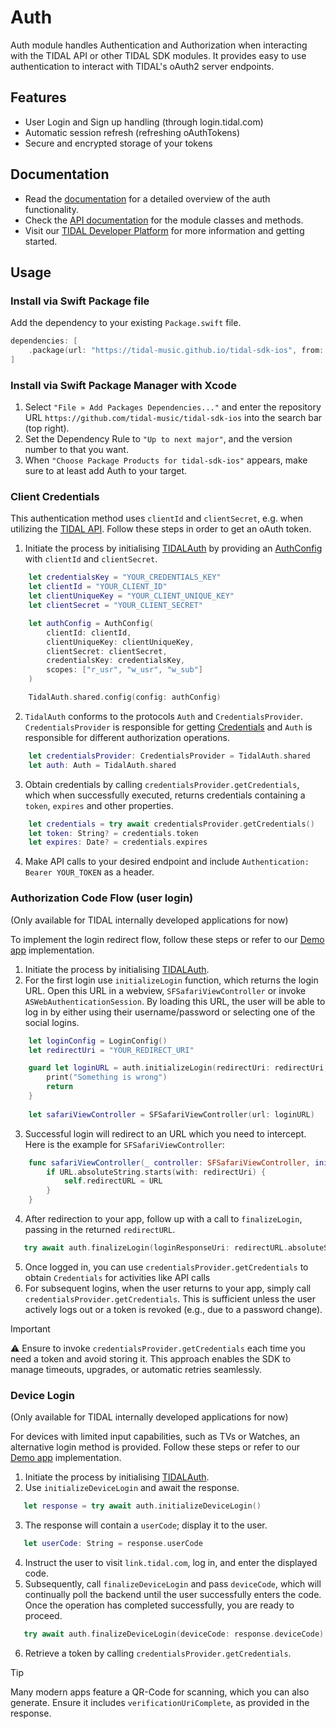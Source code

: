 # Auth

Auth module handles Authentication and Authorization when interacting with the TIDAL API or other TIDAL SDK modules.
It provides easy to use authentication to interact with TIDAL's oAuth2 server endpoints.

## Features
* User Login and Sign up handling (through login.tidal.com)
* Automatic session refresh (refreshing oAuthTokens)
* Secure and encrypted storage of your tokens

## Documentation
* Read the [documentation](https://github.com/tidal-music/tidal-sdk/blob/main/Auth.md) for a detailed overview of the auth functionality.
* Check the [API documentation](https://tidal-music.github.io/tidal-sdk-ios/documentation/auth/) for the module classes and methods.
* Visit our [TIDAL Developer Platform](https://developer.tidal.com/) for more information and getting started. 

## Usage

### Install via Swift Package file

Add the dependency to your existing `Package.swift` file.
```Swift
dependencies: [
    .package(url: "https://tidal-music.github.io/tidal-sdk-ios", from: "<VERSION>"))
]
```

### Install via Swift Package Manager with Xcode

1. Select `"File » Add Packages Dependencies..."` and enter the repository URL `https://github.com/tidal-music/tidal-sdk-ios` into the search bar (top right).
2. Set the Dependency Rule to `"Up to next major"`, and the version number to that you want. 
3. When `"Choose Package Products for tidal-sdk-ios"` appears, make sure to at least add Auth to your target.

### Client Credentials

This authentication method uses `clientId` and `clientSecret`, e.g. when utilizing the [TIDAL API](https://developer.tidal.com/documentation/api/api-overview). Follow these steps in order to get an oAuth token.

1. Initiate the process by initialising [TIDALAuth](./auth.swift) by providing an [AuthConfig](./Model/AuthConfig.swift) with `clientId` and `clientSecret`.
```swift
    let credentialsKey = "YOUR_CREDENTIALS_KEY"
    let clientId = "YOUR_CLIENT_ID"
    let clientUniqueKey = "YOUR_CLIENT_UNIQUE_KEY"
    let clientSecret = "YOUR_CLIENT_SECRET"

    let authConfig = AuthConfig(
        clientId: clientId,
        clientUniqueKey: clientUniqueKey,
        clientSecret: clientSecret,
        credentialsKey: credentialsKey,
        scopes: ["r_usr", "w_usr", "w_sub"]
    )

    TidalAuth.shared.config(config: authConfig)
```
2. `TidalAuth` conforms to the protocols `Auth` and `CredentialsProvider`. `CredentialsProvider` is responsible for getting [Credentials](./Model/Credentials.swift) and `Auth` is responsible for different authorization operations. 
```swift
    let credentialsProvider: CredentialsProvider = TidalAuth.shared
	let auth: Auth = TidalAuth.shared
```  
   
3. Obtain credentials by calling `credentialsProvider.getCredentials`, which when successfully executed, returns credentials containing a `token`, `expires` and other properties.
```swift
    let credentials = try await credentialsProvider.getCredentials()
    let token: String? = credentials.token
    let expires: Date? = credentials.expires
```  
  
4. Make API calls to your desired endpoint and include `Authentication: Bearer YOUR_TOKEN` as a header.

### Authorization Code Flow (user login)
(Only available for TIDAL internally developed applications for now)

To implement the login redirect flow, follow these steps or refer to our [Demo app](https://github.com/tidal-music/tidal-sdk-ios/tree/main/TestApps/AuthTestApp) implementation.

1. Initiate the process by initialising [TIDALAuth](./auth.swift).
2. For the first login use `initializeLogin` function, which returns the login URL. Open this URL in a webview, `SFSafariViewController` or invoke `ASWebAuthenticationSession`. By loading this URL, the user will be able to log in by either using their username/password or selecting one of the social logins.
```swift
	let loginConfig = LoginConfig()
	let redirectUri = "YOUR_REDIRECT_URI"

	guard let loginURL = auth.initializeLogin(redirectUri: redirectUri, loginConfig: loginConfig) else {
		print("Something is wrong")
		return
	}
	
	let safariViewController = SFSafariViewController(url: loginURL)
```
3. Successful login will redirect to an URL which you need to intercept. Here is the example for `SFSafariViewController`:
```swift
    func safariViewController(_ controller: SFSafariViewController, initialLoadDidRedirectTo URL: URL) {
        if URL.absoluteString.starts(with: redirectUri) {
            self.redirectURL = URL
        }
    }
```
4. After redirection to your app, follow up with a call to `finalizeLogin`, passing in the returned `redirectURL`.
 ```swift
    try await auth.finalizeLogin(loginResponseUri: redirectURL.absoluteString)
 ```
5. Once logged in, you can use `credentialsProvider.getCredentials` to obtain `Credentials` for activities like API calls
6. For subsequent logins, when the user returns to your app, simply call `credentialsProvider.getCredentials`. This is sufficient unless the user actively logs out or a token is revoked (e.g., due to a password change).

> [!IMPORTANT] 
> ⚠️ Ensure to invoke `credentialsProvider.getCredentials` each time you need a token and avoid storing it. This approach enables the SDK to manage timeouts, upgrades, or automatic retries seamlessly.

### Device Login
(Only available for TIDAL internally developed applications for now)

For devices with limited input capabilities, such as TVs or Watches, an alternative login method is provided. Follow these steps or refer to our [Demo app](https://github.com/tidal-music/tidal-sdk-ios/tree/main/TestApps/AuthTestApp) implementation.

1. Initiate the process by initialising [TIDALAuth](./auth.swift).
2. Use `initializeDeviceLogin` and await the response.

 ```swift
	let response = try await auth.initializeDeviceLogin()
```

3. The response will contain a `userCode`; display it to the user.
 ```swift
	let userCode: String = response.userCode
```
4. Instruct the user to visit `link.tidal.com`, log in, and enter the displayed code.
5. Subsequently, call `finalizeDeviceLogin` and pass `deviceCode`, which will continually poll the backend until the user successfully enters the code. Once the operation has completed successfully, you are ready to proceed.
 ```swift
	try await auth.finalizeDeviceLogin(deviceCode: response.deviceCode)
```
6. Retrieve a token by calling `credentialsProvider.getCredentials`.

> [!TIP]  
> Many modern apps feature a QR-Code for scanning, which you can also generate. Ensure it includes `verificationUriComplete`, as provided in the response.

